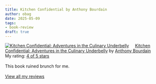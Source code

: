 ```yaml
---
title: Kitchen Confidential by Anthony Bourdain
author: obag
date: 2025-05-09
tags:
- book-review
draft: true
---
```


<a href="https://www.goodreads.com/book/show/33313.Kitchen_Confidential" style="float: left; padding-right: 20px"><img border="0" alt="Kitchen Confidential: Adventures in the Culinary Underbelly" src="https://i.gr-assets.com/images/S/compressed.photo.goodreads.com/books/1433739086l/33313._SX98_.jpg" /></a><a href="https://www.goodreads.com/book/show/33313.Kitchen_Confidential">Kitchen Confidential: Adventures in the Culinary Underbelly</a> by <a href="https://www.goodreads.com/author/show/1124.Anthony_Bourdain">Anthony Bourdain</a><br/>
My rating: <a href="https://www.goodreads.com/review/show/7555036870">4 of 5 stars</a><br /><br />
This book ruined brunch for me.
<br/><br/>
<a href="https://www.goodreads.com/review/list/189775425-obag">View all my reviews</a>

